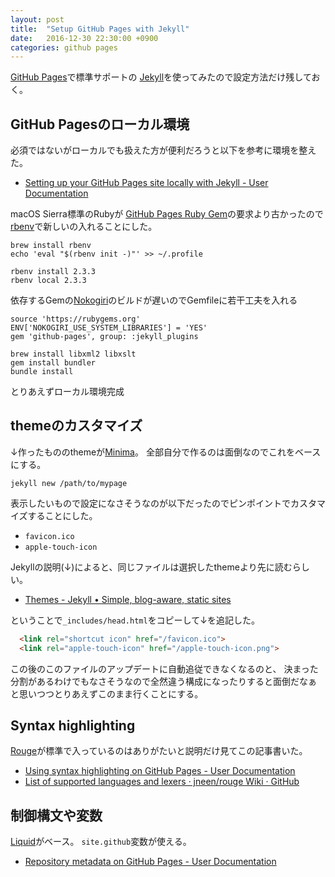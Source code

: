 ```yaml
---
layout: post
title:  "Setup GitHub Pages with Jekyll"
date:   2016-12-30 22:30:00 +0900
categories: github pages
---
```

[GitHub Pages](https://pages.github.com/)で標準サポートの
[Jekyll](https://jekyllrb.com/)を使ってみたので設定方法だけ残しておく。

## GitHub Pagesのローカル環境
必須ではないがローカルでも扱えた方が便利だろうと以下を参考に環境を整えた。

* [Setting up your GitHub Pages site locally with Jekyll - User Documentation](https://help.github.com/articles/setting-up-your-github-pages-site-locally-with-jekyll/)

macOS Sierra標準のRubyが
[GitHub Pages Ruby Gem](https://github.com/github/pages-gem)の要求より古かったので
[rbenv](https://github.com/rbenv/rbenv)で新しいの入れることにした。

```shell
brew install rbenv
echo 'eval "$(rbenv init -)"' >> ~/.profile
```

```shell
rbenv install 2.3.3
rbenv local 2.3.3
```

依存するGemの[Nokogiri](https://github.com/sparklemotion/nokogiri)のビルドが遅いのでGemfileに若干工夫を入れる

```
source 'https://rubygems.org'
ENV['NOKOGIRI_USE_SYSTEM_LIBRARIES'] = 'YES'
gem 'github-pages', group: :jekyll_plugins
```

```shell
brew install libxml2 libxslt
gem install bundler
bundle install
```

とりあえずローカル環境完成

## themeのカスタマイズ
↓作ったもののthemeが[Minima](https://github.com/jekyll/minima)。
全部自分で作るのは面倒なのでこれをベースにする。

```shell
jekyll new /path/to/mypage
```

表示したいもので設定になさそうなのが以下だったのでピンポイントでカスタマイズすることにした。

* `favicon.ico`
* `apple-touch-icon`

Jekyllの説明(↓)によると、同じファイルは選択したthemeより先に読むらしい。

* [Themes - Jekyll • Simple, blog-aware, static sites](https://jekyllrb.com/docs/themes/)

ということで`_includes/head.html`をコピーして↓を追記した。

```html
  <link rel="shortcut icon" href="/favicon.ico">
  <link rel="apple-touch-icon" href="/apple-touch-icon.png">
```

この後のこのファイルのアップデートに自動追従できなくなるのと、
決まった分割があるわけでもなさそうなので全然違う構成になったりすると面倒だなぁ
と思いつつとりあえずこのまま行くことにする。

## Syntax highlighting
[Rouge](https://github.com/jneen/rouge)が標準で入っているのはありがたいと説明だけ見てこの記事書いた。

* [Using syntax highlighting on GitHub Pages - User Documentation](https://help.github.com/articles/using-syntax-highlighting-on-github-pages/)
* [List of supported languages and lexers · jneen/rouge Wiki · GitHub](https://github.com/jneen/rouge/wiki/List-of-supported-languages-and-lexers)

## 制御構文や変数
[Liquid](https://shopify.github.io/liquid/)がベース。
`site.github`変数が使える。

* [Repository metadata on GitHub Pages - User Documentation](https://help.github.com/articles/repository-metadata-on-github-pages/)
